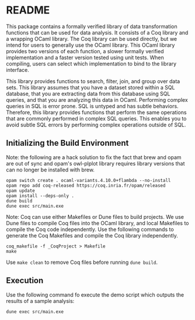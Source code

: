 README
======

This package contains a formally verified library of data transformation
functions that can be used for data analysis. It consists of a Coq library and a
wrapping OCaml library. The Coq library can be used directly, but we intend for
users to generally use the OCaml library. This OCaml library provides two
versions of each function, a slower formally verified implementation and a
faster version tested using unit tests. When compiling, users can select which
implementation to bind to the library interface.

This library provides functions to search, filter, join, and group over data
sets. This library assumes that you have a dataset stored within a SQL database,
that you are extracting data from this database using SQL queries, and that you
are analyzing this data in OCaml. Performing complex queries in SQL is error
prone. SQL is untyped and has subtle behaviors. Therefore, this library provides
functions that perform the same operations that are commonly performed in
complex SQL queries. This enables you to avoid subtle SQL errors by performing
complex operations outside of SQL.

Initializing the Build Environment
----------------------------------

Note: the following are a hack solution to fix the fact that brew and opam are
out of sync and opam's owl-plplot library requires library versions that can no
longer be installed with brew.

```
opam switch create . ocaml-variants.4.10.0+flambda --no-install
opam repo add coq-released https://coq.inria.fr/opam/released
opam update
opam install --deps-only .
dune build
dune exec src/main.exe
```

Note: Coq can use either Makefiles or Dune files to build projects. We use Dune
files to compile Coq files into the OCaml library, and local Makefiles to
compile the Coq code independently. Use the following commands to generate the
Coq Makefiles and compile the Coq library independently.

```
coq_makefile -f _CoqProject > Makefile
make
```

Use `make clean` to remove Coq files before running `dune build`.

Execution
---------

Use the following command fo execute the demo script which outputs the results
of a sample analysis:

```
dune exec src/main.exe
```